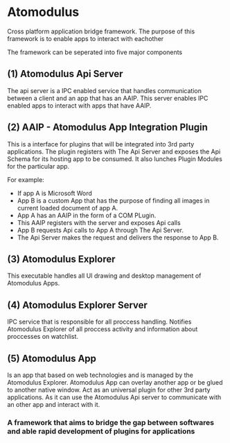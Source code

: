 # Atomodulus
Cross platform application bridge framework.
The purpose of this framework is to enable apps to interact with eachother

The framework can be seperated into five major components

## (1) Atomodulus Api Server
The api server is a IPC enabled service that handles communication between a client and an app that has an AAIP.
This server enables IPC enabled apps to interact with apps that have AAIP.

## (2) AAIP - Atomodulus App Integration Plugin
This is a interface for plugins that will be integrated into 3rd party applications.
The plugin registers with The Api Server and exposes the Api Schema for its hosting app to be consumed.
It also lunches Plugin Modules for the particular app.

For example:
- If app A is Microsoft Word
- App B is a custom App that has the purpose of finding all images in current loaded document of app A.
- App A has an AAIP in the form of a COM PLugin.
- This AAIP registers with the server and exposes Api calls
- App B requests Api calls to App A through The Api Server.
- The Api Server makes the request and delivers the response to App B.

## (3) Atomodulus Explorer
This executable handles all UI drawing and desktop management of Atomodulus Apps.

## (4) Atomodulus Explorer Server
IPC service that is responsible for all proccess handling.
Notifies Atomodulus Explorer of all proccess activity and information about proccesses on watchlist.

## (5) Atomodulus App
Is an app that based on web technologies and is managed by the Atomodulus Explorer.
Atomodulus App can overlay another app or be glued to another native window.
Act as an universal plugin for other 3rd party applications. As it can use the Atomodulus Api server
to communicate with an other app and interact with it.

### A framework that aims to bridge the gap between softwares and able rapid development of plugins for applications
